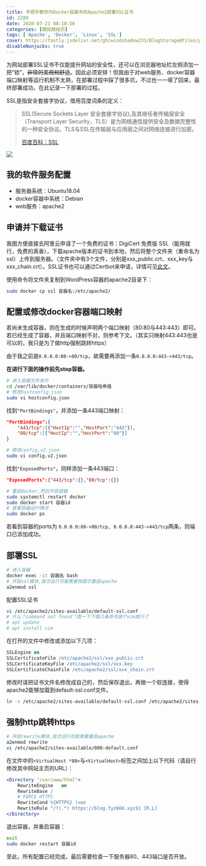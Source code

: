 ```yaml
---
title: 手把手教你为Docker容器中的Apache2部署SSL证书
id: 2289
date: 2020-07-21 08:10:56
categories: [瞎捣鼓经历]
tags: ['Apache', 'Docker', 'Linux', 'SSL']
cover: https://fastly.jsdelivr.net/gh/windshadow233/BlogStorage@files/png/21b54d45b96164d06f442d0fa981fbcd.png
disableNunjucks: true
---
```


为网站部署SSL证书不仅能提升网站的安全性，还可以在浏览器地址栏左侧添加一把“锁”，~~非常的美观和舒适~~。因此必须安排！但我由于对web服务、docker容器端口映射等运行机制不太熟，在部署过程中踩了很多坑，不过也一一填了回来，最终部署成功，在此记录一下部署的过程。

SSL是指安全套接字协议，借用百度词条的定义：

> SSL(Secure Sockets Layer 安全套接字协议),及其继任者传输层安全（Transport Layer Security，TLS）是为网络通信提供安全及数据完整性的一种安全协议。TLS与SSL在传输层与应用层之间对网络连接进行加密。
> 
> 
> [百度百科：SSL](https://baike.baidu.com/item/ssl)



![](https://fastly.jsdelivr.net/gh/windshadow233/BlogStorage@files/png/21b54d45b96164d06f442d0fa981fbcd.png)



## 我的软件服务配置


- 服务器系统：Ubuntu18.04
- docker容器中系统：Debian
- web服务：apache2

## 申请并下载证书


我图方便直接去阿里云申请了一个免费的证书：DigiCert 免费版 SSL（能用就行，免费的真香），下载apache版本的证书到本地，然后将整个文件夹（重命名为ssl）上传到服务器。（文件夹中有3个文件，分别是xxx_public.crt、xxx_key与xxx_chain.crt）。SSL证书也可以通过Certbot来申请，详情可见[此文](https://blog.fyz666.xyz/blog/7669/)。


使用命令将文件夹复制到WordPress容器的apache2目录下：

```bash
sudo docker cp ssl 容器名:/etc/apache2/
```

## 配置或修改docker容器端口映射


若尚未生成容器，则在生成的时候声明两个端口映射（80:80与443:443）即可。若已经生成了容器，并且端口映射不对，则参考下文。（其实只映射443:443也是可以的，我只是为了做http强制跳转https）


由于我之前是`0.0.0.0:80->80/tcp`，故需要再添加一条`0.0.0.0:443->443/tcp`。

**在进行下面的操作前先stop容器。**

```bash
# 进入容器文件夹内
cd /var/lib/docker/containers/容器哈希值
# 修改hostconfig.json
sudo vi hostconfig.json
```

找到`"PortBindings"`，并添加一条443端口映射：

```json
"PortBindings":{
    "443/tcp":[{"HostIp":"","HostPort":"443"}],
    "80/tcp":[{"HostIp":"","HostPort":"80"}]
}
```


```bash
# 修改config.v2.json
sudo vi config.v2.json
```

找到`"ExposedPorts"`，同样添加一条443端口：

```json
"ExposedPorts":{"443/tcp":{},"80/tcp":{}}
```


```bash
# 重启docker,然后开启容器
sudo systemctl restart docker
sudo docker start 容器id
# 查看容器运行情况
sudo docker ps
```

若看到容器的ports为 `0.0.0.0:80->80/tcp, 0.0.0.0:443->443/tcp`两条，则端口已添加成功。

## 部署SSL

```bash
# 进入容器
docker exec -it 容器名 bash
# 开启ssl模块,首次运行可能需要按提示重启apache
a2enmod ssl
```

配置SSL证书

```bash
vi /etc/apache2/sites-available/default-ssl.conf
# 什么？command not found？跑一下下面几条命令装个vim就行了
# apt update
# apt install vim
```

在打开的文件中修改或添加以下几项：

```apache
SSLEngine on
SSLCertificateFile /etc/apache2/ssl/xxx_public.crt
SSLCertificateKeyFile /etc/apache2/ssl/xxx.key
SSLCertificateChainFile /etc/apache2/ssl/xxx_chain.crt
```

修改时请把证书文件名修改成自己的，然后保存退出，再做一个软连接，使得apache2能够加载到default-ssl.conf文件。

```bash
ln -s /etc/apache2/sites-available/default-ssl.conf /etc/apache2/sites-enabled/default-ssl.conf
```

## 强制http跳转https

```bash
# 开启rewrite模块,首次运行可能需要重启apache
a2enmod rewrite
vi /etc/apache2/sites-available/000-default.conf
```

在文件中的`<VirtualHost *80>`与`<VirtualHost>`标签之间加上以下代码（请自行修改其中网站主页的URL）：

```apache
<Directory "/var/www/html"> 
    RewriteEngine   on
    RewriteBase /
    # FORCE HTTPS
    RewriteCond %{HTTPS} !=on
    RewriteRule ^/?(.*) https://blog.fyz666.xyz$1 [R,L]
</Directory>
```

退出容器，并重启容器：

```bash
exit
sudo docker restart 容器id
```

至此，所有配置已经完成，最后需要检查一下服务器80、443端口是否开放。

